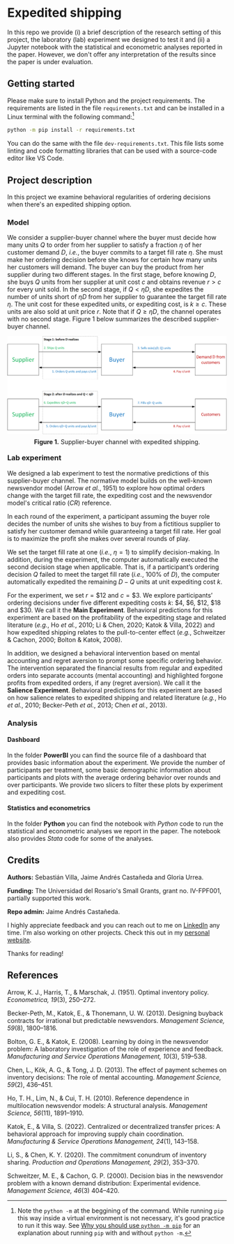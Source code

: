 # Expedited shipping

In this repo we provide (i) a brief description of the research setting of this project, the laboratory (lab) experiment we designed to test it and (ii) a Jupyter notebook with the statistical and econometric analyses reported in the paper. However, we don't offer any interpretation of the results since the paper is under evaluation.

## Getting started

Please make sure to install Python and the project requirements. The requirements are listed in the file `requirements.txt` and can be installed in a Linux terminal with the following command:[^1]

[^1]: Note the `python -m` at the beggining of the command. While running `pip` this way inside a virtual environment is not necessary, it's good practice to run it this way. See [Why you should use `python -m pip`](https://snarky.ca/why-you-should-use-python-m-pip/) for an explanation about running `pip` with and without `python -m`.

```bash
python -m pip install -r requirements.txt
```

You can do the same with the file `dev-requirements.txt`. This file lists some linting and code formatting libraries that can be used with a source-code editor like VS Code.

## Project description

In this project we examine behavioral regularities of ordering decisions when there's an expedited shipping option.

### Model

We consider a supplier-buyer channel where the buyer must decide how many units $Q$ to order from her supplier to satisfy a fraction $η$ of her customer demand $D$, *i.e.*, the buyer commits to a target fill rate $η$. She must make her ordering decision before she knows for certain how many units her customers will demand. The buyer can buy the product from her supplier during two different stages. In the first stage, before knowing $D$, she buys $Q$ units from her supplier at unit cost $c$ and obtains revenue $r > c$ for every unit sold. In the second stage, if $Q < ηD$, she expedites the number of units short of $ηD$ from her supplier to guarantee the target fill rate $η$. The unit cost for these expedited units, or expediting cost, is $k \ge c$. These units are also sold at unit price $r$. Note that if $Q \ge ηD$, the channel operates with no second stage. Figure 1 below summarizes the described supplier-buyer channel.

<p style="line-height:0.5" align="center">
    <img src="images/channel.png" />
</p>
<p style="line-height:0.5" align="center"><b>Figure 1.</b> Supplier-buyer channel with expedited shipping.</p>

### Lab experiment

We designed a lab experiment to test the normative predictions of this supplier-buyer channel. The normative model builds on the well-known newsvendor model (Arrow *et al.*, 1951) to explore how optimal orders change with the target fill rate, the expediting cost and the newsvendor model's critical ratio ($CR$) reference.

In each round of the experiment, a participant assuming the buyer role decides the number of units she wishes to buy from a fictitious supplier to satisfy her customer demand while guaranteeing a target fill rate. Her goal is to maximize the profit she makes over several rounds of play.

We set the target fill rate at one (*i.e.*, $η = 1$) to simplify decision-making. In addition, during the experiment, the computer automatically executed the second decision stage when applicable. That is, if a participant’s ordering decision $Q$ failed to meet the target fill rate (*i.e.*, 100% of $D$), the computer automatically expedited the remaining $D − Q$ units at unit expediting cost $k$.

For the experiment, we set $r = \$12$ and $c = \$3$. We explore participants’ ordering decisions under five different expediting costs $k$: $\$4$, $\$6$, $\$12$, $\$18$ and $\$30$. We call it the **Main Experiment**. Behavioral predictions for this experiment are based on the profitability of the expediting stage and related literature (*e.g.*, Ho *et al.*, 2010; Li & Chen, 2020; Katok & Villa, 2022) and how expedited shipping relates to the pull-to-center effect (*e.g.*, Schweitzer & Cachon, 2000; Bolton & Katok, 2008).

In addition, we designed a behavioral intervention based on mental accounting and regret aversion to prompt some specific ordering behavior. The intervention separated the financial results from regular and expedited orders into separate accounts (mental accounting) and highlighted forgone profits from expedited orders, if any (regret aversion). We call it the **Salience Experiment**. Behavioral predictions for this experiment are based on how salience relates to expedited shipping and related literature (*e.g.*, Ho *et al.*, 2010; Becker-Peth *et al.*, 2013; Chen *et al.*, 2013).

### Analysis

#### Dashboard

In the folder **PowerBI** you can find the source file of a dashboard that provides basic information about the experiment. We provide the number of participants per treatment, some basic demographic information about participants and plots with the average ordering behavior over rounds and over participants. We provide two slicers to filter these plots by experiment and expediting cost.

#### Statistics and econometrics

In the folder **Python** you can find the notebook with *Python* code to run the statistical and econometric analyses we report in the paper. The notebook also provides *Stata* code for some of the analyses.

## Credits

**Authors:** Sebastián Villa, Jaime Andrés Castañeda and Gloria Urrea.

**Funding:** The Universidad del Rosario's Small Grants, grant no. IV-FPF001, partially supported this work.

**Repo admin:** Jaime Andrés Castañeda.

I highly appreciate feedback and you can reach out to me on [LinkedIn](https://bit.ly/jaime-linkedin) any time. I'm also working on other projects. Check this out in my [personal website](https://bit.ly/jaime-website).

Thanks for reading!

## References

Arrow, K. J., Harris, T., & Marschak, J. (1951). Optimal inventory policy. *Econometrica, 19*(3), 250–272.

Becker-Peth, M., Katok, E., & Thonemann, U. W. (2013). Designing buyback contracts for irrational but predictable newsvendors. *Management Science, 59*(8), 1800–1816.

Bolton, G. E., & Katok, E. (2008). Learning by doing in the newsvendor problem: A laboratory investigation of the role of experience and feedback. *Manufacturing and Service Operations Management, 10*(3), 519–538.

Chen, L., Kök, A. G., & Tong, J. D. (2013). The effect of payment schemes on inventory decisions: The role of mental accounting. *Management Science, 59*(2), 436–451.

Ho, T. H., Lim, N., & Cui, T. H. (2010). Reference dependence in multilocation newsvendor models: A structural analysis. *Management Science, 56*(11), 1891–1910.

Katok, E., & Villa, S. (2022). Centralized or decentralized transfer prices: A behavioral approach for improving supply chain coordination. *Manufacturing & Service Operations Management, 24*(1), 143–158.

Li, S., & Chen, K. Y. (2020). The commitment conundrum of inventory sharing. *Production and Operations Management, 29*(2), 353–370.

Schweitzer, M. E., & Cachon, G. P. (2000). Decision bias in the newsvendor problem with a known demand distribution: Experimental evidence. *Management Science, 46*(3) 404–420.
